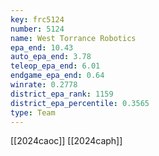 ```yaml
---
key: frc5124
number: 5124
name: West Torrance Robotics
epa_end: 10.43
auto_epa_end: 3.78
teleop_epa_end: 6.01
endgame_epa_end: 0.64
winrate: 0.2778
district_epa_rank: 1159
district_epa_percentile: 0.3565
type: Team
---
```

[[2024caoc]]
[[2024caph]]
